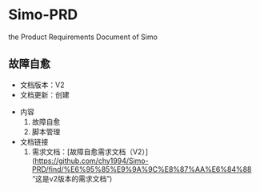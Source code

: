 # Simo-PRD
the Product Requirements Document of Simo

**故障自愈**
------------------------------------------
* 文档版本：V2
* 文档更新：创建
+ 内容
  1. 故障自愈
  2. 脚本管理
+ 文档链接
  1. 需求文档：[故障自愈需求文档（V2）](https://github.com/chy1994/Simo-PRD/find/%E6%95%85%E9%9A%9C%E8%87%AA%E6%84%88 “这是v2版本的需求文档”)
 
  
     
